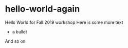 # hello-world-again
Hello World for Fall 2019 workshop
Here is some more text
* a bullet

And so on
